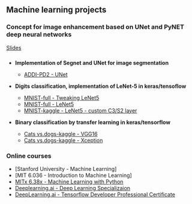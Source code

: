 ## Machine learning projects

### Concept for image enhancement based on UNet and PyNET deep neural networks
[Slides](https://github.com/pkliui/machine-learning/blob/master/image-enhancement/image-enhancement.pdf)

### 
* **Implementation of Segnet and UNet for image segmentation**
  * [ADDI-PD2 - UNet](https://www.kaggle.com/kliuiev/16-hw-semantic-segmentation-unet)

* **Digits classification, implementation of LeNet-5 in keras/tensoflow**
  * [MNIST-full - Tweaking LeNet5](https://www.kaggle.com/kliuiev/mnist-tweaking-cnn-architecture)
  * [MNIST-full - LeNet5](https://www.kaggle.com/kliuiev/mnist-lenet5)
  * [MNIST-kaggle - LeNet5 - custom C3/S2 layer](https://www.kaggle.com/kliuiev/mnist-lenet5-kaggle-data)
  
* **Binary classification by transfer learning in keras/tensorflow**
  * [Cats vs.dogs-kaggle - VGG16](https://www.kaggle.com/kliuiev/cats-vs-dogs-vgg16-keras-tuner)
  * [Cats vs.dogs-kaggle - Xception](https://www.kaggle.com/kliuiev/cats-vs-dogs-xception-augmentation-sequential)


### Online courses
* [Stanford University - Machine Learning]
* [MIT 6.036 - Introduction to Machine Learning]
* [MITx 6.38x - Machine Learning with Python](https://github.com/pkliui/machine-learning/blob/master/6.86x-ml-python.md)
* [Deeplearning.ai  - Deep Learning Specializaion](https://github.com/pkliui/machine-learning/blob/master/deep-learning-specialization.md)
* [DeepLearning.ai - Tensorflow Developer Professional Certificate](https://github.com/pkliui/machine-learning/blob/master/tensorflow-developer.md)




